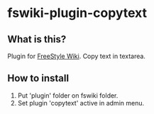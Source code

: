 # fswiki-plugin-copytext

## What is this?

Plugin for [FreeStyle Wiki](http://fswiki.osdn.jp/cgi-bin/wiki.cgi).
Copy text in textarea.

## How to install

1. Put 'plugin' folder on fswiki folder.
2. Set plugin 'copytext' active in admin menu.

